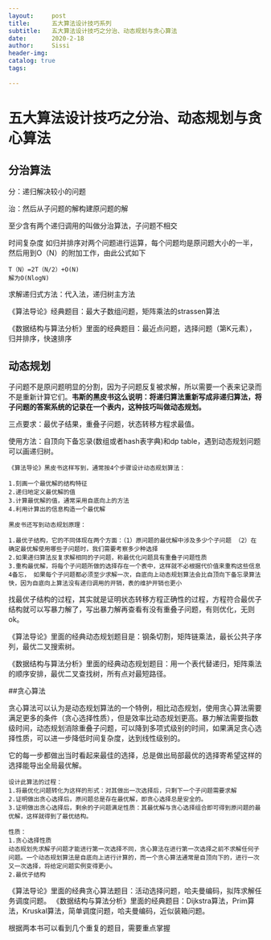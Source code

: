 ```yaml
---
layout:     post
title:      五大算法设计技巧系列
subtitle:   五大算法设计技巧之分治、动态规划与贪心算法
date:       2020-2-18
author:     Sissi
header-img: 
catalog: true
tags:
   
---
```


>

# 五大算法设计技巧之分治、动态规划与贪心算法
## 分治算法

分：递归解决较小的问题

治：然后从子问题的解构建原问题的解

至少含有两个递归调用的叫做分治算法，子问题不相交

时间复杂度 如归并排序对两个问题进行运算，每个问题均是原问题大小的一半，然后用到O（N）的附加工作，由此公式如下
				
```
T（N）=2T（N/2）+O(N) 
解为O(NlogN)				
```
求解递归式方法：代入法，递归树主方法

《算法导论》经典题目：最大子数组问题，矩阵乘法的strassen算法

《数据结构与算法分析》里面的经典题目：最近点问题，选择问题（第K元素），归并排序，快速排序
## 动态规划
子问题不是原问题明显的分割，因为子问题反复被求解，所以需要一个表来记录而不是重新计算它们。**韦斯的黑皮书这么说明：将递归算法重新写成非递归算法，将子问题的答案系统的记录在一个表内，这种技巧叫做动态规划。**

三点要求：最优子结果，重叠子问题，状态转移方程求最值。

使用方法：自顶向下备忘录(数组或者hash表字典)和dp table，遇到动态规划问题可以画递归树。

```
《算法导论》黑皮书这样写到，通常按4个步骤设计动态规划算法：

1.刻画一个最优解的结构特征
2.递归地定义最优解的值
3.计算最优解的值，通常采用自底向上的方法
4.利用计算出的信息构造一个最优解

```

```
黑皮书还写到动态规划原理：

1.最优子结构，它的不同体现在两个方面：（1）原问题的最优解中涉及多少个子问题 （2）在确定最优解使用哪些子问题时，我们需要考察多少种选择 
2.如果递归算法反复求解相同的子问题，称最优化问题具有重叠子问题性质
3.重构最优解，将每个子问题所做的选择存在一个表中，这样就不必根据代价值来重构这些信息 
4备忘， 如果每个子问题都必须至少求解一次，自底向上动态规划算法会比自顶向下备忘录算法快，因为自底向上算法没有递归调用的开销，表的维护开销也更小

```
找最优子结构的过程，其实就是证明状态转移方程正确性的过程，方程符合最优子结构就可以写暴力解了，写出暴力解再查看有没有重叠子问题，有则优化，无则ok。

《算法导论》里面的经典动态规划题目是：钢条切割，矩阵链乘法，最长公共子序列，最优二叉搜索树。

《数据结构与算法分析》里面的经典动态规划题目：用一个表代替递归，矩阵乘法的顺序安排，最优二叉查找树，所有点对最短路径。

##贪心算法

贪心算法可以认为是动态规划算法的一个特例，相比动态规划，使用贪心算法需要满足更多的条件（贪心选择性质），但是效率比动态规划更高。暴力解法需要指数级时间，动态规划消除重叠子问题，可以降到多项式级别的时间，如果满足贪心选择性质，可以进一步降低时间复杂度，达到线性级别的。

它的每一步都做出当时看起来最佳的选择，总是做出局部最优的选择寄希望这样的选择能导出全局最优解。

```
设计此算法的过程：
1.将最优化问题转化为这样的形式：对其做出一次选择后，只剩下一个子问题需要求解
2.证明做出贪心选择后，原问题总是存在最优解，即贪心选择总是安全的。
3.证明做出贪心选择后，剩余的子问题满足性质：其最优解与贪心选择组合即可得到原问题的最优解，这样就得到了最优结构。
```
```
性质：
1.贪心选择性质
动态规划先求解子问题才能进行第一次选择不同，贪心算法在进行第一次选择之前不求解任何子问题。一个动态规划算法是自底向上进行计算的，而一个贪心算法通常是自顶向下的，进行一次又一次选择，将给定问题实例变得更小。
2.最优子结构
```
《算法导论》里面的经典贪心算法题目：活动选择问题，哈夫曼编码，拟阵求解任务调度问题。
《数据结构与算法分析》里面的经典题目：Dijkstra算法，Prim算法，Kruskal算法，简单调度问题，哈夫曼编码，近似装箱问题。

根据两本书可以看到几个重复的题目，需要重点掌握